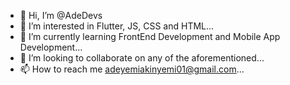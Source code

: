- 👋 Hi, I’m @AdeDevs
- 👀 I’m interested in Flutter, JS, CSS and HTML...
- 🌱 I’m currently learning FrontEnd Development and Mobile App Development...
- 💞️ I’m looking to collaborate on any of the aforementioned...
- 📫 How to reach me adeyemiakinyemi01@gmail.com...

<!---
AdeDevs/AdeDevs is a ✨ special ✨ repository because its `README.md` (this file) appears on your GitHub profile.
You can click the Preview link to take a look at your changes.
--->
